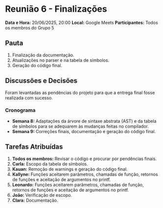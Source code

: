 # Reunião 6 - Finalizações
**Data e Hora:** 20/06/2025, 20:00
**Local:** Google Meets 
**Participantes:** Todos os membros do Grupo 5

## Pauta

1. Finalização da documentação.
2. Atualizações no parser e na tabela de símbolos.
3. Geração do código final.

## Discussões e Decisões

Foram levantadas as pendências do projeto para que a entrega final fosse realizada com sucesso.

### Cronograma

- **Semana 8:**
Adaptações da árvore de sintaxe abstrata (AST) e da tabela de símbolos para se adequarem às mudanças feitas no compilador.
- **Semana 9:**
Correções finais, documentação e geração do código final.

## Tarefas Atribuídas

1. **Todos os membros:** Revisar o código e procurar por pendências finais.
2. **Carla:** Escopo da tabela de símbolos.
3. **Kauan:** Remoção de warnings e geração do código final.
4. **Kallyne:** Funções aceitarem parâmetros, chamadas de função, retornos de funções e aceitação de argumentos no printf.
5. **Leonardo:** Funções aceitarem parâmetros, chamadas de função, retornos de funções e aceitação de argumentos no printf.
6. **João:** Verificação de escopo.
7. **Clara:** Documentação.